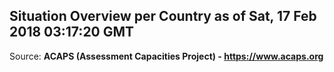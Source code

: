 ## Situation Overview per Country as of Sat, 17 Feb 2018 03:17:20 GMT

Source: **ACAPS (Assessment Capacities Project) - https://www.acaps.org**